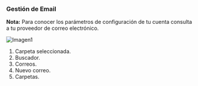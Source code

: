 ### Gestión de Email

**Nota:** Para conocer los parámetros de configuración de tu cuenta consulta a tu proveedor de correo electrónico.

![Imagen1](http://static.energysistem.com/images/manuals/42689/57f378641ecc3.jpg)

1. Carpeta seleccionada.
2. Buscador.
3. Correos.
4. Nuevo correo.
5. Carpetas.

